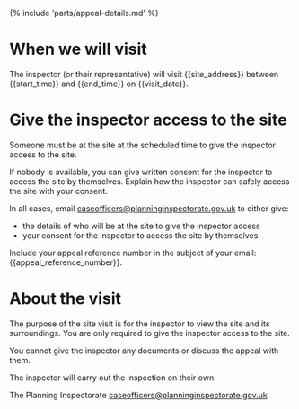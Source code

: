 {% include 'parts/appeal-details.md' %}

# When we will visit

The inspector (or their representative) will visit {{site_address}} between {{start_time}} and {{end_time}} on {{visit_date}}.

# Give the inspector access to the site

Someone must be at the site at the scheduled time to give the inspector access to the site.

If nobody is available, you can give written consent for the inspector to access the site by themselves. Explain how the inspector can safely access the site with your consent.

In all cases, email caseofficers@planninginspectorate.gov.uk to either give:

- the details of who will be at the site to give the inspector access
- your consent for the inspector to access the site by themselves

Include your appeal reference number in the subject of your email: {{appeal_reference_number}}.

# About the visit

The purpose of the site visit is for the inspector to view the site and its surroundings. You are only required to give the inspector access to the site.

You cannot give the inspector any documents or discuss the appeal with them.

The inspector will carry out the inspection on their own.

The Planning Inspectorate
caseofficers@planninginspectorate.gov.uk
